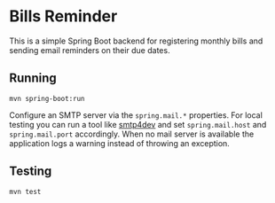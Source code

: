 # Bills Reminder

This is a simple Spring Boot backend for registering monthly bills and sending email reminders on their due dates.

## Running

```
mvn spring-boot:run
```

Configure an SMTP server via the `spring.mail.*` properties. For local testing you can run a tool like [smtp4dev](https://github.com/rnwood/smtp4dev) and set `spring.mail.host` and `spring.mail.port` accordingly. When no mail server is available the application logs a warning instead of throwing an exception.

## Testing

```
mvn test
```

